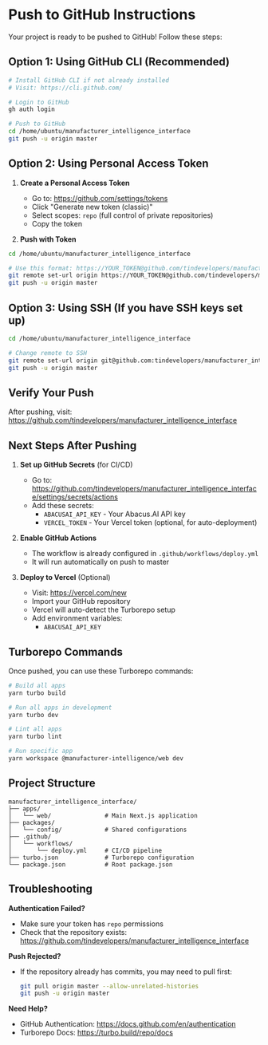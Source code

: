 
# Push to GitHub Instructions

Your project is ready to be pushed to GitHub! Follow these steps:

## Option 1: Using GitHub CLI (Recommended)

```bash
# Install GitHub CLI if not already installed
# Visit: https://cli.github.com/

# Login to GitHub
gh auth login

# Push to GitHub
cd /home/ubuntu/manufacturer_intelligence_interface
git push -u origin master
```

## Option 2: Using Personal Access Token

1. **Create a Personal Access Token**
   - Go to: https://github.com/settings/tokens
   - Click "Generate new token (classic)"
   - Select scopes: `repo` (full control of private repositories)
   - Copy the token

2. **Push with Token**
```bash
cd /home/ubuntu/manufacturer_intelligence_interface

# Use this format: https://YOUR_TOKEN@github.com/tindevelopers/manufacturer_intelligence_interface.git
git remote set-url origin https://YOUR_TOKEN@github.com/tindevelopers/manufacturer_intelligence_interface.git
git push -u origin master
```

## Option 3: Using SSH (If you have SSH keys set up)

```bash
cd /home/ubuntu/manufacturer_intelligence_interface

# Change remote to SSH
git remote set-url origin git@github.com:tindevelopers/manufacturer_intelligence_interface.git
git push -u origin master
```

## Verify Your Push

After pushing, visit:
https://github.com/tindevelopers/manufacturer_intelligence_interface

## Next Steps After Pushing

1. **Set up GitHub Secrets** (for CI/CD)
   - Go to: https://github.com/tindevelopers/manufacturer_intelligence_interface/settings/secrets/actions
   - Add these secrets:
     - `ABACUSAI_API_KEY` - Your Abacus.AI API key
     - `VERCEL_TOKEN` - Your Vercel token (optional, for auto-deployment)

2. **Enable GitHub Actions**
   - The workflow is already configured in `.github/workflows/deploy.yml`
   - It will run automatically on push to master

3. **Deploy to Vercel** (Optional)
   - Visit: https://vercel.com/new
   - Import your GitHub repository
   - Vercel will auto-detect the Turborepo setup
   - Add environment variables:
     - `ABACUSAI_API_KEY`

## Turborepo Commands

Once pushed, you can use these Turborepo commands:

```bash
# Build all apps
yarn turbo build

# Run all apps in development
yarn turbo dev

# Lint all apps
yarn turbo lint

# Run specific app
yarn workspace @manufacturer-intelligence/web dev
```

## Project Structure

```
manufacturer_intelligence_interface/
├── apps/
│   └── web/               # Main Next.js application
├── packages/
│   └── config/            # Shared configurations
├── .github/
│   └── workflows/
│       └── deploy.yml     # CI/CD pipeline
├── turbo.json             # Turborepo configuration
└── package.json           # Root package.json
```

## Troubleshooting

**Authentication Failed?**
- Make sure your token has `repo` permissions
- Check that the repository exists: https://github.com/tindevelopers/manufacturer_intelligence_interface

**Push Rejected?**
- If the repository already has commits, you may need to pull first:
  ```bash
  git pull origin master --allow-unrelated-histories
  git push -u origin master
  ```

**Need Help?**
- GitHub Authentication: https://docs.github.com/en/authentication
- Turborepo Docs: https://turbo.build/repo/docs
